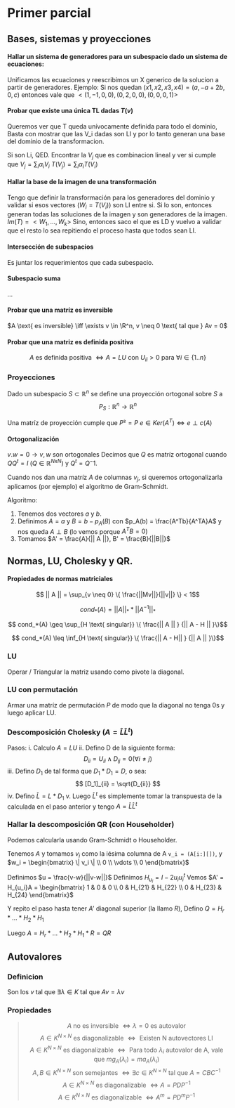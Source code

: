 
# Primer parcial

## Bases, sistemas y proyecciones

#### Hallar un sistema de generadores para un subespacio dado un sistema de ecuaciones:
Unificamos las ecuaciones y reescribimos un X generico de la solucion a partir de generadores.
Ejemplo: 
    Si nos quedan $(x1, x2, x3, x4) = (a, -a+2b, 0, c)$ entonces vale que
    $< (1, -1, 0, 0), (0, 2, 0, 0), (0, 0, 0, 1) >$

#### Probar que existe una única TL dadas $T(v)$
Queremos ver que T queda unívocamente definida para todo el dominio,
Basta con mostrar que las V_i dadas son LI y por lo tanto generan una base del dominio de la transformacion.

Si son Li, QED. 
Encontrar la $V_j$ que es combinacion lineal y ver si cumple que 
$V_j = \sum_{i} \alpha_i V_i$
$T(V_j) = \sum_{i} \alpha_i T(V_i)$

#### Hallar la base de la imagen de una transformación
Tengo que definir la transformación para los generadores del dominio y validar si esos vectores ($W_i = T(V_i)$) son LI entre si.
Si lo son, entonces generan todas las soluciones de la imagen y son generadores de la imagen. $Im(T) = < W_1, ..., W_k >$
Sino, entonces saco el que es LD y vuelvo a validar que el resto lo sea repitiendo el proceso hasta que todos sean LI.

#### Intersección de subespacios
Es juntar los requerimientos que cada subespacio.

#### Subespacio suma
...

#### Probar que una matríz es inversible
$A \text{ es inversible} \iff \exists v \in \R^n, v \neq 0 \text{ tal que } Av = 0$

#### Probar que una matriz es definida positiva
$$A \text{ es definida positiva } \iff A=LU \text{ con } U_{ii} > 0 \text{ para } \forall i \in \{1 .. n\}$$

### Proyecciones
Dado un subespacio $S \subset \mathbb{R}^n$ se define una proyección ortogonal sobre $S$ a 
$$P_S: \mathbb{R}^n \rightarrow \mathbb{R}^n$$

Una matríz de proyección cumple que $P² = P$
$e \in Ker(A^T) \iff e \perp c(A)$

#### Ortogonalización
$v . w = 0 \rightarrow v, w \text{ son ortogonales}$
Decimos que $Q$ es matríz ortogonal cuando $QQ^t = I$ ($Q \in \mathbb{R}^{NxN}$) y $Q^t = Q^-1$.

Cuando nos dan una matríz $A$ de columnas $v_j$, si queremos ortogonalizarla aplicamos (por ejemplo) el algoritmo de Gram-Schmidt.

Algoritmo:
1. Tenemos dos vectores $a$ y $b$.
2. Definimos $A = a$ y $B = b - p_A(B)$ con $p_A(b) = \frac{A^Tb}{A^TA}A$ y nos queda $A \perp B$ (lo vemos porque $A^T B = 0$)
3. Tomamos $A' = \frac{A}{|| A ||}, B' = \frac{B}{||B||}$

## Normas, LU, Cholesky y QR.

#### Propiedades de normas matriciales
$$ || A || = \sup_{v \neq 0} \{ \frac{||Mv||}{||v||} \} < 1$$

$$ cond_*(A) = || A ||_* * || A^{-1} ||_* $$

$$ cond_*(A) \geq \sup_{H \text{ singular}} \{ \frac{|| A || } {|| A - H || }\}$$

$$ cond_*(A) \leq \inf_{H \text{ singular}} \{ \frac{|| A - H|| } {|| A || }\}$$

### LU
Operar / Triangular la matriz usando como pivote la diagonal.

### LU con permutación
Armar una matríz de permutación $P$ de modo que la diagonal no tenga 0s y luego aplicar LU.

### Descomposición Cholesky ($A=\hat{L}\hat{L}^t$)
Pasos:
i. Calculo $A=LU$
ii. Defino D de la siguiente forma:
    $$ D_{ii} = U_{ii} \land D_{ij} = 0 (\forall i \neq j)$$
iii. Defino $D_1$ de tal forma que $D_1 * D_1 = D$, o sea:
    $$ [D_1]_{ii} = \sqrt{D_{ii}} $$ 
iv. Defino $\hat{L} = L*D_1$
v. Luego $\hat{L}^t$ es simplemente tomar la transpuesta de la calculada en el paso anterior y tengo $A=\hat{L}\hat{L}^t$

### Hallar la descomposición QR (con Householder)
Podemos calcularla usando Gram-Schmidt o Householder.

Tenemos $A$ y tomamos $v_i$ como la iésima columna de A `v_i = (A[i:][])`, 
y $w_i = \begin{bmatrix}
        \| v_i \| \\
        0 \\
        \vdots \\
        0
      \end{bmatrix}$

Definimos $u = \frac{v-w}{||v-w||}$
Definimos $H_{u_i} = I - 2 u_i u_i^t$
Vemos $A' = H_{u_i}A = 
    \begin{bmatrix} 
    1 & 0 &  0 \\
    0 & H_{21} & H_{22} \\
    0 & H_{23} & H_{24} 
    \end{bmatrix}$

Y repito el paso hasta tener $A'$ diagonal superior (la llamo $R$),
Defino $Q = H_r * ... * H_2 * H_1$

Luego $A = H_r * ... * H_2 * H_1 * R = QR$


## Autovalores

### Definicion
Son los $v$ tal que $\exists \lambda \in K \text{ tal que } Av = \lambda v$

### Propiedades
> $$ A \text { no es inversible } \iff \lambda=0 \text{ es autovalor}$$
> $$ A\in K^{N\times N} \text { es diagonalizable } \iff \text{ Existen N autovectores LI}$$
> $$ A\in K^{N\times N} \text { es diagonalizable } \iff \text{ Para todo } \lambda_i \text{ autovalor de A, vale que } mg_A(\lambda_i) = ma_A(\lambda_i)$$
> $$A, B \in K^{N\times N} \text{ son semejantes } \iff \exists c \in K^{N \times N} \text{ tal que } A = CBC^{-1}$$ 
> $$ A\in K^{N\times N} \text { es diagonalizable } \iff A = PDP^{-1}$$
> $$ A\in K^{N\times N} \text { es diagonalizable } \iff A^m = PD^mP^{-1}$$
